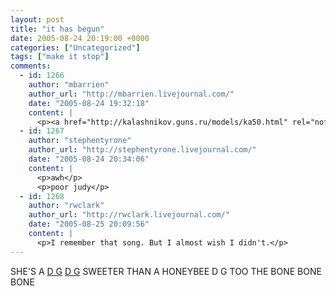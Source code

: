 ```yaml
---
layout: post
title: "it has begun"
date: 2005-08-24 20:19:00 +0000
categories: ["Uncategorized"]
tags: ["make it stop"]
comments:
  - id: 1266
    author: "mbarrien"
    author_url: "http://mbarrien.livejournal.com/"
    date: "2005-08-24 19:32:18"
    content: |
      <p><a href="http://kalashnikov.guns.ru/models/ka50.html" rel="nofollow">One of these</a> can "make it stop."</p>
  - id: 1267
    author: "stephentyrone"
    author_url: "http://stephentyrone.livejournal.com/"
    date: "2005-08-24 20:34:06"
    content: |
      <p>awh</p>
      <p>poor judy</p>
  - id: 1268
    author: "rwclark"
    author_url: "http://rwclark.livejournal.com/"
    date: "2005-08-25 20:09:56"
    content: |
      <p>I remember that song. But I almost wish I didn't.</p>
---
```


SHE'S A [D G](http://www.deltagamma.org/lyrics.shtml#honeybee) [D G](http://www.geocities.com/ucbdeltagamma/) SWEETER THAN A HONEYBEE D G TOO THE BONE BONE BONE